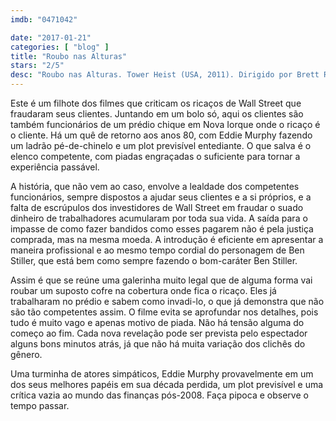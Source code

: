 ```yaml
---
imdb: "0471042"

date: "2017-01-21"
categories: [ "blog" ]
title: "Roubo nas Alturas"
stars: "2/5"
desc: "Roubo nas Alturas. Tower Heist (USA, 2011). Dirigido por Brett Ratner. Escrito por Adam Cooper, Bill Collage, Ted Griffin, Jeff Nathanson. Com Ben Stiller (Josh Kovaks), Eddie Murphy (Slide), Casey Affleck (Charlie), Alan Alda (Arthur Shaw), Matthew Broderick (Mr. Fitzhugh), Stephen Henderson (Lester), Judd Hirsch (Mr. Simon), Téa Leoni (Special Agent Claire Denham), Michael Peña (Enrique Dev'Reaux)."
---
```

Este é um filhote dos filmes que criticam os ricaços de Wall Street que fraudaram seus clientes. Juntando em um bolo só, aqui os clientes são também funcionários de um prédio chique em Nova Iorque onde o ricaço é o cliente. Há um quê de retorno aos anos 80, com Eddie Murphy fazendo um ladrão pé-de-chinelo e um plot previsível entediante. O que salva é o elenco competente, com piadas engraçadas o suficiente para tornar a experiência passável.

A história, que não vem ao caso, envolve a lealdade dos competentes funcionários, sempre dispostos a ajudar seus clientes e a si próprios, e a falta de escrúpulos dos investidores de Wall Street em fraudar o suado dinheiro de trabalhadores acumularam por toda sua vida. A saída para o impasse de como fazer bandidos como esses pagarem não é pela justiça comprada, mas na mesma moeda. A introdução é eficiente em apresentar a maneira profissional e ao mesmo tempo cordial do personagem de Ben Stiller, que está bem como sempre fazendo o bom-caráter Ben Stiller.

Assim é que se reúne uma galerinha muito legal que de alguma forma vai roubar um suposto cofre na cobertura onde fica o ricaço. Eles já trabalharam no prédio e sabem como invadi-lo, o que já demonstra que não são tão competentes assim. O filme evita se aprofundar nos detalhes, pois tudo é muito vago e apenas motivo de piada. Não há tensão alguma do começo ao fim. Cada nova revelação pode ser prevista pelo espectador alguns bons minutos atrás, já que não há muita variação dos clichês do gênero.

Uma turminha de atores simpáticos, Eddie Murphy provavelmente em um dos seus melhores papéis em sua década perdida, um plot previsível e uma crítica vazia ao mundo das finanças pós-2008. Faça pipoca e observe o tempo passar.
